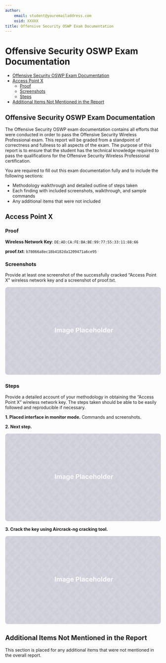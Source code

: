 ```yaml
---
author:
    email: student@youremailaddress.com
    osid: XXXXX
title: Offensive Security OSWP Exam Documentation
---
```


# Offensive Security OSWP Exam Documentation

- [Offensive Security OSWP Exam Documentation](#offensive-security-oswp-exam-documentation)
- [Access Point X](#access-point-x)
   - [Proof](#proof)
   - [Screenshots](#screenshots)
   - [Steps](#steps)
- [Additional Items Not Mentioned in the Report](#additional-items-not-mentioned-in-the-report)


## Offensive Security OSWP Exam Documentation

The Offensive Security OSWP exam documentation contains all efforts
that were conducted in order to pass the Offensive Security Wireless
Professional exam. This report will be graded from a standpoint of
correctness and fullness to all aspects of the exam. The purpose of
this report is to ensure that the student has the technical knowledge
required to pass the qualifications for the Offensive Security Wireless
Professional certification.

You are required to fill out this exam documentation fully and to include
the following sections:

- Methodology walkthrough and detailed outline of steps taken
- Each finding with included screenshots, walkthrough, and sample commands
- Any additional items that were not included

## Access Point X

### Proof

**Wireless Network Key**: `DE:AD:CA:FE:BA:BE:99:77:55:33:11:88:66`

**proof.txt**: `b78066a8ec18b4182da1209471a6ce95`

### Screenshots

Provide at least one screenshot of the successfully cracked “Access
Point X" wireless network key and a screenshot of proof.txt.

![](./img-placeholder.png)

### Steps

Provide a detailed account of your methodology in obtaining the
“Access Point X” wireless network key. The steps taken should be able
to be easily followed and reproducible if necessary.

**1. Placed interface in monitor mode.**
Commands and screenshots.

**2. Next step.**

![Some tool screenshot](./img-placeholder.png)

**3. Crack the key using Aircrack-ng cracking tool.**

![Aircrack-ng screenshot](./img-placeholder.png)

## Additional Items Not Mentioned in the Report

This section is placed for any additional items that were not mentioned in the overall report.
